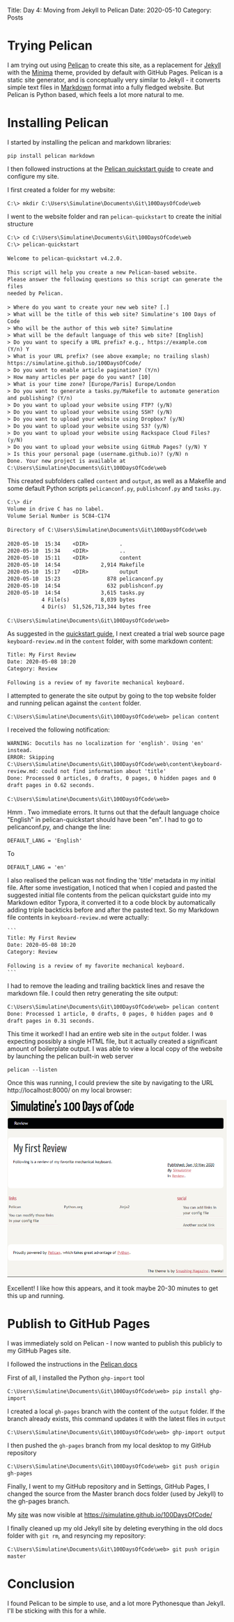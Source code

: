 Title: Day 4: Moving from Jekyll to Pelican
Date: 2020-05-10
Category: Posts

Trying Pelican
==============

I am trying out using [Pelican](https://docs.getpelican.com/en/stable/) to
create this site, as a replacement for [Jekyll](https://jekyllrb.com/) with the
[Minima](https://github.com/jekyll/minima) theme, provided by default with
GitHub Pages. Pelican is a static site generator, and is conceptually very
similar to Jekyll - it converts simple text files in
[Markdown](https://daringfireball.net/projects/markdown/) format into a
fully fledged website. But Pelican is Python based, which feels a lot more
natural to me.

Installing Pelican
==================

I started by installing the pelican and markdown libraries:

    pip install pelican markdown

I then followed instructions at the [Pelican quickstart guide](https://docs.getpelican.com/en/stable/quickstart.html#installation) to create and configure my site.

I first created a folder for my website:

    C:\> mkdir C:\Users\Simulatine\Documents\Git\100DaysOfCode\web

I went to the website folder and ran `pelican-quickstart` to create the initial structure

    C:\> cd C:\Users\Simulatine\Documents\Git\100DaysOfCode\web
    C:\> pelican-quickstart
    
    Welcome to pelican-quickstart v4.2.0.

    This script will help you create a new Pelican-based website.
    Please answer the following questions so this script can generate the files
    needed by Pelican.

    > Where do you want to create your new web site? [.]
    > What will be the title of this web site? Simulatine's 100 Days of Code
    > Who will be the author of this web site? Simulatine
    > What will be the default language of this web site? [English]
    > Do you want to specify a URL prefix? e.g., https://example.com   (Y/n) Y
    > What is your URL prefix? (see above example; no trailing slash) https://simulatine.github.io/100DaysOfCode/
    > Do you want to enable article pagination? (Y/n)
    > How many articles per page do you want? [10]
    > What is your time zone? [Europe/Paris] Europe/London
    > Do you want to generate a tasks.py/Makefile to automate generation and publishing? (Y/n)
    > Do you want to upload your website using FTP? (y/N)
    > Do you want to upload your website using SSH? (y/N)
    > Do you want to upload your website using Dropbox? (y/N)
    > Do you want to upload your website using S3? (y/N)
    > Do you want to upload your website using Rackspace Cloud Files? (y/N)
    > Do you want to upload your website using GitHub Pages? (y/N) Y
    > Is this your personal page (username.github.io)? (y/N) n
    Done. Your new project is available at C:\Users\Simulatine\Documents\Git\100DaysOfCode\web

This created subfolders called `content` and `output`, as well as a Makefile and some default Python scripts `pelicanconf.py`, `publishconf.py` and `tasks.py`.

    C:\> dir
    Volume in drive C has no label.
    Volume Serial Number is 5C84-C174

    Directory of C:\Users\Simulatine\Documents\Git\100DaysOfCode\web

    2020-05-10  15:34    <DIR>          .
    2020-05-10  15:34    <DIR>          ..
    2020-05-10  15:11    <DIR>          content
    2020-05-10  14:54             2,914 Makefile
    2020-05-10  15:17    <DIR>          output
    2020-05-10  15:23               878 pelicanconf.py
    2020-05-10  14:54               632 publishconf.py
    2020-05-10  14:54             3,615 tasks.py
               4 File(s)          8,039 bytes
               4 Dir(s)  51,526,713,344 bytes free

    C:\Users\Simulatine\Documents\Git\100DaysOfCode\web>

As suggested in the
[quickstart guide](https://docs.getpelican.com/en/stable/quickstart.html#installation),
I next created a trial web source page `keyboard-review.md` in the `content`
folder, with some markdown content:

    Title: My First Review
    Date: 2020-05-08 10:20
    Category: Review

    Following is a review of my favorite mechanical keyboard.

I attempted to generate the site output by going to the top website folder and
running pelican against the `content` folder.

    C:\Users\Simulatine\Documents\Git\100DaysOfCode\web> pelican content

I received the following notification:

    WARNING: Docutils has no localization for 'english'. Using 'en' instead.
    ERROR: Skipping C:\Users\Simulatine\Documents\Git\100DaysOfCode\web\content\keyboard-review.md: could not find information about 'title'
    Done: Processed 0 articles, 0 drafts, 0 pages, 0 hidden pages and 0 draft pages in 0.62 seconds.

    C:\Users\Simulatine\Documents\Git\100DaysOfCode\web>

Hmm . Two immediate errors. It turns out that the default language choice
"English" in pelican-quickstart should have been "en". I had to go to
pelicanconf.py, and change the line:

    DEFAULT_LANG = 'English'

To

    DEFAULT_LANG = 'en'

I also realised the pelican was not finding the 'title' metadata in my initial
file. After some investigation, I noticed that when I copied and pasted the
suggested initial file contents from the pelican quickstart guide into my
Markdown editor Typora, it converted it to a code block by automatically adding
triple backticks before and after the pasted text. So my Markdown file
contents in `keyboard-review.md` were actually:

    ```
    Title: My First Review
    Date: 2020-05-08 10:20
    Category: Review
    
    Following is a review of my favorite mechanical keyboard.
    ```

I had to remove the leading and trailing backtick lines and resave the markdown
file. I could then retry generating the site output:

    C:\Users\Simulatine\Documents\Git\100DaysOfCode\web> pelican content
    Done: Processed 1 article, 0 drafts, 0 pages, 0 hidden pages and 0 draft pages in 0.31 seconds.

This time it worked! I had an entire web site in the `output` folder. I was
expecting possibly a single HTML file, but it actually created a significant
amount of boilerplate output. I was able to view a local copy of the website
by launching the pelican built-in web server

    pelican --listen

Once this was running, I could preview the site by navigating to the URL
http://localhost:8000/ on my local browser:

![Pelican Initial Screenshot](/images/Pelican_Initial_Screenshot.png)

Excellent! I like how this appears, and it took maybe 20-30 minutes to get this
up and running.

Publish to GitHub Pages
=======================

I was immediately sold on Pelican - I now wanted to publish this publicly to my
GitHub Pages site.

I followed the instructions in the
[Pelican docs](https://docs.getpelican.com/en/4.2.0/tips.html#project-pages)

First of all, I installed the Python `ghp-import` tool

    C:\Users\Simulatine\Documents\Git\100DaysOfCode\web> pip install ghp-import

I created a local `gh-pages` branch with the content of the `output` folder. 
If the branch already exists, this command updates it with the latest files in
`output`

    C:\Users\Simulatine\Documents\Git\100DaysOfCode\web> ghp-import output

I then pushed the `gh-pages` branch from my local desktop to my GitHub
repository

    C:\Users\Simulatine\Documents\Git\100DaysOfCode\web> git push origin gh-pages

Finally, I went to my GitHub repository and in Settings, GitHub Pages, I
changed the source from the Master branch docs folder (used by Jekyll) to the
gh-pages branch.

My [site](https://simulatine.github.io/100DaysOfCode/) was now visible
at https://simulatine.github.io/100DaysOfCode/

I finally cleaned up my old Jekyll site by deleting everything in the old docs
folder with `git rm`, and resyncing my repository:

    C:\Users\Simulatine\Documents\Git\100DaysOfCode\web> git push origin master


Conclusion
==========

I found Pelican to be simple to use, and a lot more Pythonesque than Jekyll.
I'll be sticking with this for a while.